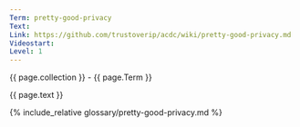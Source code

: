 ```yaml
---
Term: pretty-good-privacy
Text: 
Link: https://github.com/trustoverip/acdc/wiki/pretty-good-privacy.md
Videostart: 
Level: 1
---
```


{{ page.collection }} - {{ page.Term }}

   {{ page.text }}

{% include_relative glossary/pretty-good-privacy.md %}
